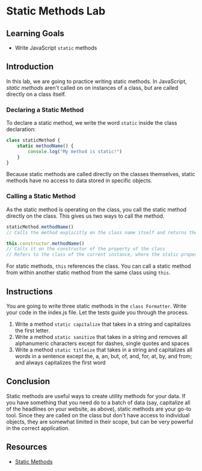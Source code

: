# Static Methods Lab

## Learning Goals

- Write JavaScript `static` methods

## Introduction

In this lab, we are going to practice writing static methods. In JavaScript, _static methods_ aren't called on on instances of a class, but are called directly on a class itself. 

### Declaring a Static Method

To declare a static method, we write the word `static` inside the class declaration:

```js
class staticMethod {
	static methodName() {
		console.log("My method is static!")
	}
}
```
Because static methods are called directly on the classes themselves, static methods have no access to data stored in specific objects. 

### Calling a Static Method

As the static method is operating on the class, you call the static method directly on the class. This gives us two ways to call the method. 

```js
staticMethod.methodName()
// Calls the method explicitly on the class name itself and returns the static value
```

```js
this.constructor.methodName()
// Calls it on the constructor of the property of the class
// Refers to the class of the current instance, where the static property could be overridden
```

For static methods, `this` references the class. You can call a static method from within another static method from the same class using `this`. 

## Instructions

You are going to write three static methods in the `class Formatter`. Write your code in the index.js file. Let the tests guide you through the process.
1. Write a method `static capitalize` that takes in a string and capitalizes the first letter.
2. Write a method `static sanitize` that takes in a string and removes all alphanumeric characters except for dashes, single quotes and spaces
3. Write a method `static titleize` that takes in a string and capitalizes all words in a sentence except the, a, an, but, of, and, for, at, by, and from; and always capitalizes the first word
  
## Conclusion

Static methods are useful ways to create utility methods for your data. If you have something that you need do to a batch of data (say, capitalize all of the headlines on your website, as above), static methods are your go-to tool. Since they are called on the class but don't have access to individual objects, they are somewhat limited in their scope, but can be very powerful in the correct application. 


## Resources
- [Static Methods](https://developer.mozilla.org/en-US/docs/Web/JavaScript/Reference/Classes#Static_methods)